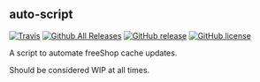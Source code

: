## auto-script
[![Travis](https://img.shields.io/travis/altCache/auto-script.svg)](https://travis-ci.org/altCache/auto-script) [![Github All Releases](https://img.shields.io/github/downloads/altCache/auto-script/total.svg)](https://github.com/altCache/auto-script/releases) [![GitHub release](https://img.shields.io/github/release/altCache/auto-script.svg)](https://github.com/altCache/auto-script/releases) [![GitHub license](https://img.shields.io/badge/license-GPLv3.0-blue.svg)](https://raw.githubusercontent.com/altCache/auto-script/master/LICENSE)

A script to automate freeShop cache updates.

Should be considered WIP at all times.
